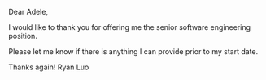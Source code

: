 Dear Adele,

I would like to thank you for offering me the senior software engineering position.

Please let me know if there is anything I can provide prior to my start date.

Thanks again!
Ryan Luo
